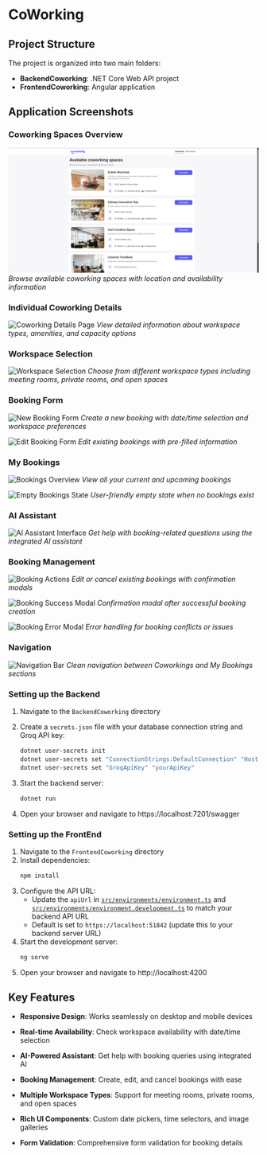 ﻿# CoWorking

## Project Structure

The project is organized into two main folders:
- **BackendCoworking**: .NET Core Web API project
- **FrontendCoworking**: Angular application

## Application Screenshots

### Coworking Spaces Overview
![Coworking Spaces Page](https://github.com/Ivon1/Application/blob/develop/screenshots/coworking-spaces.png?raw=true)
*Browse available coworking spaces with location and availability information*

### Individual Coworking Details
![Coworking Details Page]("")
*View detailed information about workspace types, amenities, and capacity options*

### Workspace Selection
![Workspace Selection]("")
*Choose from different workspace types including meeting rooms, private rooms, and open spaces*

### Booking Form
![New Booking Form]("")
*Create a new booking with date/time selection and workspace preferences*

![Edit Booking Form]("")
*Edit existing bookings with pre-filled information*

### My Bookings
![Bookings Overview]("")
*View all your current and upcoming bookings*

![Empty Bookings State]("")
*User-friendly empty state when no bookings exist*

### AI Assistant
![AI Assistant Interface]("")
*Get help with booking-related questions using the integrated AI assistant*

### Booking Management
![Booking Actions]("")
*Edit or cancel existing bookings with confirmation modals*

![Booking Success Modal]("")
*Confirmation modal after successful booking creation*

![Booking Error Modal]("")
*Error handling for booking conflicts or issues*

### Navigation
![Navigation Bar]("")
*Clean navigation between Coworkings and My Bookings sections*

### Setting up the Backend

1. Navigate to the `BackendCoworking` directory
2. Create a `secrets.json` file with your database connection string and Groq API key:
   ```bash
   dotnet user-secrets init
   dotnet user-secrets set "ConnectionStrings:DefaultConnection" "Host=localhost;Database=yourdbname;Username=yourusername;Password=yourpassword"
   dotnet user-secrets set "GroqApiKey" "yourApiKey"
   ```

3. Start the backend server:
   ```bash
   dotnet run
   ```
4. Open your browser and navigate to https://localhost:7201/swagger

### Setting up the FrontEnd
1. Navigate to the `FrontendCoworking` directory
2. Install dependencies:
   ```bash
   npm install
   ```
3. Configure the API URL:
   - Update the `apiUrl` in [`src/environments/environment.ts`](src/environments/environment.ts) and [`src/environments/environment.development.ts`](src/environments/environment.development.ts) to match your backend API URL
   - Default is set to `https://localhost:51842` (update this to your backend server URL)
4. Start the development server: 
   ```bash
   ng serve
   ```
5. Open your browser and navigate to http://localhost:4200

## Key Features

- **Responsive Design**: Works seamlessly on desktop and mobile devices
- **Real-time Availability**: Check workspace availability with date/time selection
- **AI-Powered Assistant**: Get help with booking queries using integrated AI
- **Booking Management**: Create, edit, and cancel bookings with ease
- **Multiple Workspace Types**: Support for meeting rooms, private rooms, and open spaces
- **Rich UI Components**: Custom date pickers, time selectors, and image galleries

- **Form Validation**: Comprehensive form validation for booking details


